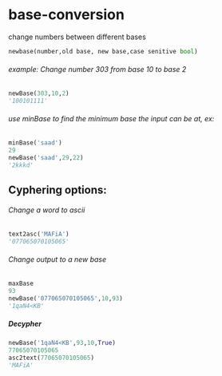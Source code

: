 # base-conversion
change numbers between different bases
```python
newbase(number,old base, new base,case senitive bool)
```
###### example: Change number 303 from base 10 to base 2

```python
newBase(303,10,2)
'100101111'
```

###### use minBase to find the minimum base the input can be at, ex:
```python
minBase('saad')
29
newBase('saad',29,22)
'2kkkd'
```

## Cyphering options:

###### Change a word to ascii
```python
text2asc('MAFiA')
'077065070105065'
```
###### Change output to a new base
```python
maxBase
93
newBase('077065070105065',10,93)
'1qaN4<KB'
```
##### Decypher
```python
newBase('1qaN4<KB',93,10,True)
77065070105065
asc2text(77065070105065)
'MAFiA'
```
